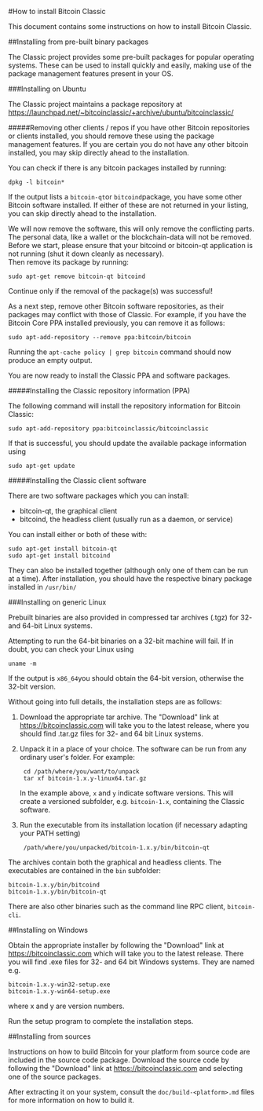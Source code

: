 #How to install Bitcoin Classic

This document contains some instructions on how to install Bitcoin Classic.

##Installing from pre-built binary packages

The Classic project provides some pre-built packages for popular operating systems.
These can be used to install quickly and easily, making use of the package management features present in your OS.

###Installing on Ubuntu

The Classic project maintains a package repository at https://launchpad.net/~bitcoinclassic/+archive/ubuntu/bitcoinclassic/

#####Removing other clients / repos
if you have other Bitcoin repositories or clients installed, you should remove these using the package management features. If you are certain you do not have any other bitcoin installed, you may skip directly ahead to the installation.

You can check if there is any bitcoin packages installed by running:

    dpkg -l bitcoin*

If the output lists a `bitcoin-qt`or `bitcoind`package, you have some other Bitcoin software installed. If either of these are not returned in your listing, you can skip directly ahead to the installation.

We will now remove the software, this will only remove the conflicting parts. The personal data, like a wallet or the blockchain-data will not be removed.  Before we start, please ensure that your bitcoind or bitcoin-qt application is not running (shut it down cleanly as necessary).  
Then remove its package by running:

    sudo apt-get remove bitcoin-qt bitcoind

Continue only if the removal of the package(s) was successful!

As a next step, remove other Bitcoin software repositories, as their packages may conflict with those of Classic. For example, if you have the Bitcoin Core PPA installed previously, you can remove it as follows:

    sudo apt-add-repository --remove ppa:bitcoin/bitcoin

Running the `apt-cache policy | grep bitcoin` command should now produce an empty output.

You are now ready to install the Classic PPA and software packages.

#####Installing the Classic repository information (PPA)

The following command will install the repository information for Bitcoin Classic:

    sudo apt-add-repository ppa:bitcoinclassic/bitcoinclassic

If that is successful, you should update the available package information using

    sudo apt-get update

#####Installing the Classic client software

There are two software packages which you can install:

- bitcoin-qt, the graphical client
- bitcoind, the headless client (usually run as a daemon, or service)

You can install either or both of these with:

    sudo apt-get install bitcoin-qt
    sudo apt-get install bitcoind

They can also be installed together (although only one of them can be run at a time).
After installation, you should have the respective binary package installed in `/usr/bin/`

###Installing on generic Linux

Prebuilt binaries are also provided in compressed tar archives (.tgz) for 32- and 64-bit Linux systems.

Attempting to run the 64-bit binaries on a 32-bit machine will fail. If in doubt, you can check your Linux using

    uname -m

If the output is `x86_64`you should obtain the 64-bit version, otherwise the 32-bit version.

Without going into full details, the installation steps are as follows:

1. Download the appropriate tar archive. 
The "Download" link at https://bitcoinclassic.com will take you to the latest release, where you should find .tar.gz files for 32- and 64 bit Linux systems.

2. Unpack it in a place of your choice.
The software can be run from any ordinary user's folder. For example:

        cd /path/where/you/want/to/unpack
        tar xf bitcoin-1.x.y-linux64.tar.gz

    In the example above, `x` and `y` indicate software versions.
    This will create a versioned subfolder, e.g. `bitcoin-1.x`, containing the Classic software.

3. Run the executable from its installation location (if necessary adapting your PATH setting)

        /path/where/you/unpacked/bitcoin-1.x.y/bin/bitcoin-qt

The archives contain both the graphical and headless clients. The executables are contained in the `bin` subfolder:

    bitcoin-1.x.y/bin/bitcoind
    bitcoin-1.x.y/bin/bitcoin-qt

There are also other binaries such as the command line RPC client, `bitcoin-cli`.

##Installing on Windows

Obtain the appropriate installer by following the "Download" link at https://bitcoinclassic.com which will take you to the latest release.  There you will find .exe files for 32- and 64 bit Windows systems.
They are named e.g.

    bitcoin-1.x.y-win32-setup.exe
    bitcoin-1.x.y-win64-setup.exe

where x and y are version numbers.

Run the setup program to complete the installation steps.

##Installing from sources

Instructions on how to build Bitcoin for your platform from source code are included in the source code package. Download the source code by following the "Download" link at https://bitcoinclassic.com and selecting one of the source packages.

After extracting it on your system, consult the `doc/build-<platform>.md` files for more information on how to build it.
